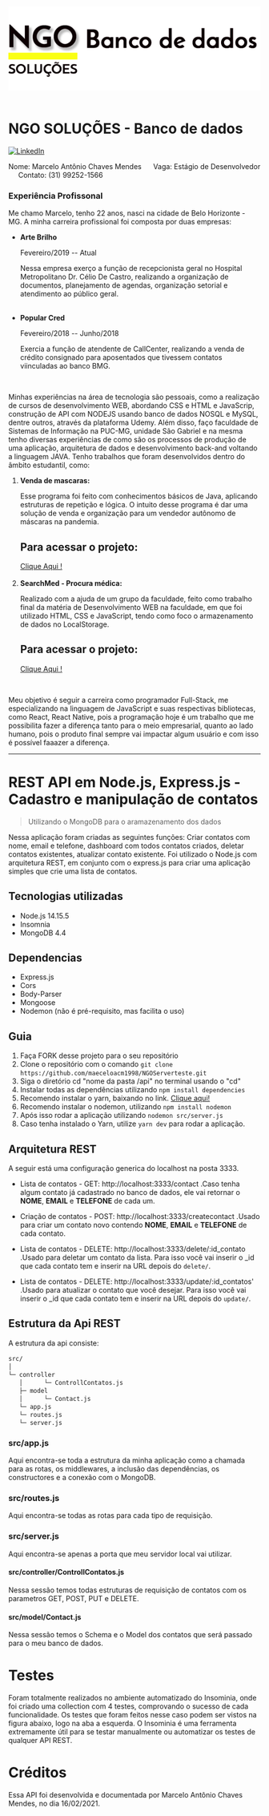 <!-- TÌTULO -->
![](frontand/imagens/logo.png)
<img scr="frontand/imagens/logo.png">  <!-- Imagem -->

<h1>NGO SOLUÇÕES - Banco de dados</h1> 

[![LinkedIn][linkedin-shield]][linkedin-url]

<!-- CABEÇALHO -->
<p> Nome: Marcelo Antônio Chaves Mendes &nbsp;&nbsp;&nbsp;&nbsp; Vaga: Estágio de Desenvolvedor &nbsp;&nbsp;&nbsp;&nbsp; Contato: (31) 99252-1566 </p> 

<!-- Experiência profissional -->
<h3>Experiência Profissonal</h3> 
<p>Me chamo Marcelo, tenho 22 anos, nasci na cidade de Belo Horizonte - MG. A minha carreira profissional 
foi composta por duas empresas:
</p>
<!-- ul - Experiência profissional -->

<ul>
  <li> <strong>Arte Brilho</strong> </li>
  <p>Fevereiro/2019 -- Atual</p>
  
  <p>Nessa empresa exerço a função de recepcionista geral no Hospital Metropolitano Dr. Célio De Castro,
  realizando a organização de documentos, planejamento de agendas, organização setorial e 
  atendimento ao público geral.</p>
  <br>
  <li> <strong>Popular Cred</strong> </li>
  <p>Fevereiro/2018 -- Junho/2018</p>
  
  <p>Exercia a função de atendente de CallCenter, realizando a venda de crédito consignado para aposentados
  que tivessem contatos viinculadas ao banco BMG.
  </p>
</ul>

<br>

<p>
Minhas experiências na área de tecnologia são pessoais, como a realização de cursos de desenvolvimento WEB,
abordando CSS e HTML e JavaScrip, construção de API com NODEJS usando banco de dados NOSQL e MySQL, dentre
outros, através da plataforma Udemy. Além disso, faço faculdade de Sistemas de Informação na PUC-MG, unidade
São Gabriel e na mesma tenho diversas experiências de como são os processos de produção de uma aplicação,
arquitetura de dados e desenvolvimento back-and voltando a linguagem JAVA.
Tenho trabalhos que foram desenvolvidos dentro do âmbito estudantil, como:
  
 <!-- ol - Projetos -->
 <ol>
  <li> <strong>Venda de mascaras:</strong> </li>
  
  <p>Esse programa foi feito com conhecimentos básicos de Java, aplicando estruturas de repetição e lógica. 
  O intuito desse programa é dar uma solução de venda e organização para um vendedor autônomo de máscaras na pandemia.</p>
  
  <h2>Para acessar o projeto:</h2>
  <a href="https://github.com/maeceloacm1998/VendasDeMascaras">Clique Aqui ! </a>
  
  <br>
  <br>
  
  <li> <strong>SearchMed - Procura médica:</strong> </li>
  
  <p>Realizado com a ajuda de um grupo da faculdade, feito como trabalho final da matéria de Desenvolvimento WEB 
  na faculdade, em que foi utilizado HTML, CSS e JavaScript, tendo como foco o armazenamento de dados no LocalStorage.</p>
  
  <h2>Para acessar o projeto:</h2>
  <a href="https://github.com/maeceloacm1998/BuscaMedica">Clique Aqui ! </a>
 
</ol>

<br>
  
Meu objetivo é seguir a carreira como programador Full-Stack, me especializando na linguagem de JavaScript 
e suas respectivas bibliotecas, como React, React Native, pois a programação hoje é um trabalho que me 
possibilita fazer a diferença tanto para o meio empresarial, quanto ao lado humano, pois o produto final 
sempre vai impactar algum usuário e com isso é possível faaazer a diferença.
</p>

<hr> <!-- Linha -->

<!-- Título -->
# REST API em Node.js, Express.js - Cadastro e manipulação de contatos
> Utilizando o MongoDB para o aramazenamento dos dados

<!-- Descrição -->
Nessa aplicação foram criadas as seguintes funções: Criar contatos com nome, email e telefone, dashboard com todos contatos 
criados, deletar contatos existentes, atualizar contato existente. Foi utilizado o Node.js com arquitetura REST, em conjunto 
com o express.js para criar uma aplicação simples que crie uma lista de contatos. 

<!-- Tecnologias utilizadas -->
## Tecnologias utilizadas

- Node.js 14.15.5
- Insomnia
- MongoDB 4.4


<!-- Dependências -->
## Dependencias

- Express.js
- Cors
- Body-Parser
- Mongoose
- Nodemon (não é pré-requisito, mas facilita o uso) 

## Guia

1. Faça FORK desse projeto para o seu repositório 
2. Clone o repositório com o comando `git clone https://github.com/maeceloacm1998/NGOServerteste.git`
3. Siga o diretório cd "nome da pasta /api" no terminal usando o "cd"
4. Instalar todas as dependências utilizando `npm install dependencies`
5. Recomendo instalar o yarn, baixando no link. <a href="https://classic.yarnpkg.com/en/docs/install/#windows-stable"> Clique aqui! <a/>
5. Recomendo instalar o nodemon, utilizando `npm install nodemon`
6. Após isso rodar a aplicação utilizando `nodemon src/server.js`
7. Caso tenha instalado o Yarn, utilize `yarn dev` para rodar a aplicação.
  
## Arquitetura REST
A seguir está uma configuração generica do localhost na posta 3333.

- Lista de contatos - GET: http://localhost:3333/contact
  .Caso tenha algum contato já cadastrado no banco de dados, ele vai retornar o **NOME**, **EMAIL** e **TELEFONE** de cada um.
  
- Criação de contatos - POST: http://localhost:3333/createcontact
  .Usado para criar um contato novo contendo **NOME**, **EMAIL** e **TELEFONE** de cada contato.
  
- Lista de contatos - DELETE: http://localhost:3333/delete/:id_contato
  .Usado para deletar um contato da lista. Para isso você vai inserir o _id que cada contato tem e inserir na URL depois do `delete/`.
  
- Lista de contatos - DELETE: http://localhost:3333/update/:id_contatos'
  .Usado para atualizar o contato que você desejar. Para isso você vai inserir o _id que cada contato tem e inserir na URL depois do `update/`.  
  
## Estrutura da Api REST
A estrutura da api consiste:

```
src/
│
└─ controller
   │      └─ ControllContatos.js    
   ├─ model
   │      └─ Contact.js   
   └─ app.js
   └─ routes.js
   └─ server.js
```

### src/app.js

Aqui encontra-se toda a estrutura da minha aplicação como a chamada para as rotas, os middlewares, a inclusão das dependências,
os constructores e a conexão com o MongoDB.

### src/routes.js

Aqui encontra-se todas as rotas para cada tipo de requisição.

### src/server.js

Aqui encontra-se apenas a porta que meu servidor local vai utilizar.

#### src/controller/ControllContatos.js

Nessa sessão temos todas estruturas de requisição de contatos com os parametros GET, POST, PUT e DELETE.

#### src/model/Contact.js

Nessa sessão temos o Schema e o Model dos contatos que será passado para o meu banco de dados.

# Testes
Foram totalmente realizados no ambiente automatizado do Insominia, onde foi criado uma collection com 4 testes, comprovando o sucesso de cada funcionalidade. Os testes que foram feitos nesse caso podem ser vistos na figura abaixo, logo na aba a esquerda. O Insominia é uma ferramenta extremamente útil para se testar manualmente ou automatizar os testes de qualquer API REST.

# Créditos
Essa API foi desenvolvida e documentada por Marcelo Antônio Chaves Mendes, no dia 16/02/2021.




<!-- MARKDOWN LINKS & IMAGES -->
<!-- https://www.markdownguide.org/basic-syntax/#reference-style-links -->
[linkedin-shield]: https://img.shields.io/badge/-LinkedIn-black.svg?style=for-the-badge&logo=linkedin&colorB=555
[linkedin-url]: https://linkedin.com/in/maeceloacm1998
[product-screenshot]: images/screenshot.png
